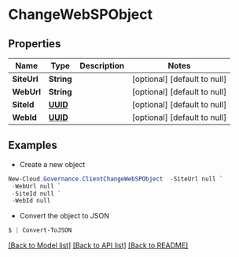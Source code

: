 # ChangeWebSPObject
## Properties

Name | Type | Description | Notes
------------ | ------------- | ------------- | -------------
**SiteUrl** | **String** |  | [optional] [default to null]
**WebUrl** | **String** |  | [optional] [default to null]
**SiteId** | [**UUID**](UUID.md) |  | [optional] [default to null]
**WebId** | [**UUID**](UUID.md) |  | [optional] [default to null]

## Examples

- Create a new object
```powershell
New-Cloud.Governance.ClientChangeWebSPObject  -SiteUrl null `
 -WebUrl null `
 -SiteId null `
 -WebId null
```

- Convert the object to JSON
```powershell
$ | Convert-ToJSON
```


[[Back to Model list]](../README.md#documentation-for-models) [[Back to API list]](../README.md#documentation-for-api-endpoints) [[Back to README]](../README.md)

